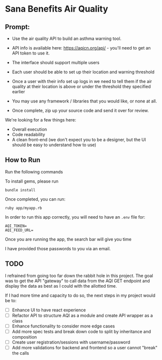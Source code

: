 # Sana Benefits Air Quality

## Prompt:
- Use the air quality API to build an asthma warning tool.
- API info is available here: https://aqicn.org/api/ - you'll need to get an API token to use it.
- The interface should support multiple users
- Each user should be able to set up their location and warning threshold
- Once a user with their info set up logs in we need to tell them if the air quality at their location is above or under the threshold they specified earlier

- You may use any framework / libraries that you would like, or none at all.
- Once complete, zip up your source code and send it over for review.

We're looking for a few things here:
- Overall execution
- Code readability
- A clean front-end (we don't expect you to be a designer, but the UI should be easy to understand how to use)

## How to Run

Run the following commands

To install gems, please run


```
bundle install
```

Once completed, you can run:

```
ruby app/myapp.rb
```

In order to run this app correctly, you will need to have an `.env` file for:

```
AQI_TOKEN=
AQI_FEED_URL=
```

Once you are running the app, the search bar will give you time

I have provided those passwords to you via an email.

## TODO

I refrained from going too far down the rabbit hole in this project. The goal was to get the API "gateway" to call data from the AQI GET endpoint and display the data as best as I could with the allotted time.

If I had more time and capacity to do so, the next steps in my project would be to:

- [ ] Enhance UI to have react experience
- [ ] Refactor API to structure AQI as a module and create API wrapper as a class
- [ ] Enhance functionality to consider more edge cases
- [ ] Add more spec tests and break down code to split by inheritance and composition
- [ ] Create user registration/sessions with username/password
- [ ] Add more validations for backend and frontend so a user cannot "break" the calls
